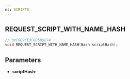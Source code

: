 ```yaml
---
ns: SCRIPTS
---
```

## REQUEST_SCRIPT_WITH_NAME_HASH

```c
// 0xF6B9CE3F8D5B9B74
void REQUEST_SCRIPT_WITH_NAME_HASH(Hash scriptHash);
```

## Parameters
* **scriptHash**:
